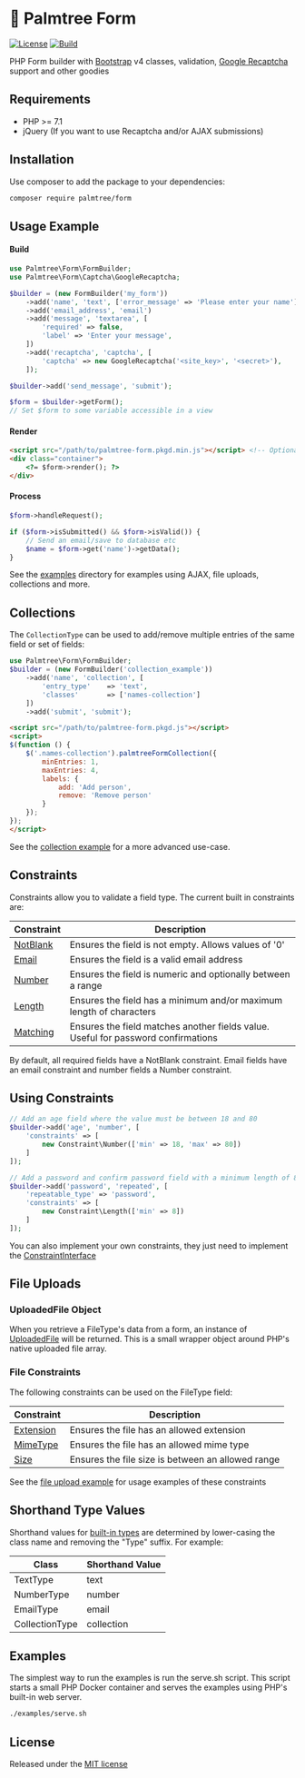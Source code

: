 # :palm_tree: Palmtree Form

[![License](http://img.shields.io/packagist/l/palmtree/form.svg)](LICENSE)
[![Build](https://img.shields.io/github/workflow/status/palmtreephp/form/Build.svg)](https://github.com/palmtreephp/form/actions/workflows/build.yml)

PHP Form builder with [Bootstrap](https://getbootstrap.com/) v4 classes, validation, [Google Recaptcha](https://www.google.com/recaptcha/intro/) support and other goodies

## Requirements
* PHP >= 7.1
* jQuery (If you want to use Recaptcha and/or AJAX submissions)

## Installation

Use composer to add the package to your dependencies:
```sh
composer require palmtree/form
```

## Usage Example

#### Build
```php
use Palmtree\Form\FormBuilder;
use Palmtree\Form\Captcha\GoogleRecaptcha;

$builder = (new FormBuilder('my_form'))
    ->add('name', 'text', ['error_message' => 'Please enter your name'])
    ->add('email_address', 'email')
    ->add('message', 'textarea', [
        'required' => false,
        'label' => 'Enter your message',
    ])
    ->add('recaptcha', 'captcha', [
        'captcha' => new GoogleRecaptcha('<site_key>', '<secret>'),
    ]);

$builder->add('send_message', 'submit');

$form = $builder->getForm();
// Set $form to some variable accessible in a view

```

#### Render
```html
<script src="/path/to/palmtree-form.pkgd.min.js"></script> <!-- Optional -->
<div class="container">
    <?= $form->render(); ?>
</div>
```

#### Process
```php
$form->handleRequest();

if ($form->isSubmitted() && $form->isValid()) {
    // Send an email/save to database etc
    $name = $form->get('name')->getData();
}
```

See the [examples](examples) directory for examples using AJAX, file uploads, collections and more.

## Collections

The `CollectionType` can be used to add/remove multiple entries of the same field or set of fields:

```php
use Palmtree\Form\FormBuilder;
$builder = (new FormBuilder('collection_example'))
    ->add('name', 'collection', [
        'entry_type'    => 'text',
        'classes'       => ['names-collection']
    ])
    ->add('submit', 'submit');
```

```html
<script src="/path/to/palmtree-form.pkgd.js"></script>
<script>
$(function () {
    $('.names-collection').palmtreeFormCollection({
        minEntries: 1,
        maxEntries: 4,
        labels: {
            add: 'Add person',
            remove: 'Remove person'
        }
    });
});
</script>
```

See the [collection example](examples/collection) for a more advanced use-case.

## Constraints

Constraints allow you to validate a field type. The current built in constraints are:

| Constraint                              | Description                                                                       |
|-----------------------------------------|-----------------------------------------------------------------------------------|
| [NotBlank](src/Constraint/NotBlank.php) | Ensures the field is not empty. Allows values of '0'                              |
| [Email](src/Constraint/Email.php)       | Ensures the field is a valid email address                                        |
| [Number](src/Constraint/Number.php)     | Ensures the field is numeric and optionally between a range                       |
| [Length](src/Constraint/Length.php)     | Ensures the field has a minimum and/or maximum length of characters               |
| [Matching](src/Constraint/Matching.php) | Ensures the field matches another fields value. Useful for password confirmations |

By default, all required fields have a NotBlank constraint.
Email fields have an email constraint and number fields a Number constraint.

## Using Constraints
```php
// Add an age field where the value must be between 18 and 80
$builder->add('age', 'number', [
    'constraints' => [
        new Constraint\Number(['min' => 18, 'max' => 80])
    ]
]);

// Add a password and confirm password field with a minimum length of 8 characters
$builder->add('password', 'repeated', [
    'repeatable_type' => 'password',
    'constraints' => [
        new Constraint\Length(['min' => 8])
    ]
]);

```

You can also implement your own constraints, they just need to implement the [ConstraintInterface](src/Constraint/ConstraintInterface.php)

## File Uploads

### UploadedFile Object

When you retrieve a FileType's data from a form, an instance of [UploadedFile](src/UploadedFile.php) will be returned.
This is a small wrapper object around PHP's native uploaded file array.

### File Constraints

The following constraints can be used on the FileType field:

| Constraint                                     | Description                                       |
|------------------------------------------------|---------------------------------------------------|
| [Extension](src/Constraint/File/Extension.php) | Ensures the file has an allowed extension         |
| [MimeType](src/Constraint/File/MimeType.php)   | Ensures the file has an allowed mime type         |
| [Size](src/Constraint/File/MimeType.php)       | Ensures the file size is between an allowed range |

See the [file upload example](examples/fileupload/index.php) for usage examples of these constraints

## Shorthand Type Values

Shorthand values for [built-in types](src/Type) are determined by lower-casing the class name and removing the "Type" suffix.
For example:

| Class          | Shorthand Value |
|----------------|-----------------|
| TextType       | text            |
| NumberType     | number          |
| EmailType      | email           |
| CollectionType | collection      |

## Examples

The simplest way to run the examples is run the serve.sh script. This script starts a small PHP Docker container
and serves the examples using PHP's built-in web server.

```sh
./examples/serve.sh
```

## License

Released under the [MIT license](LICENSE)
